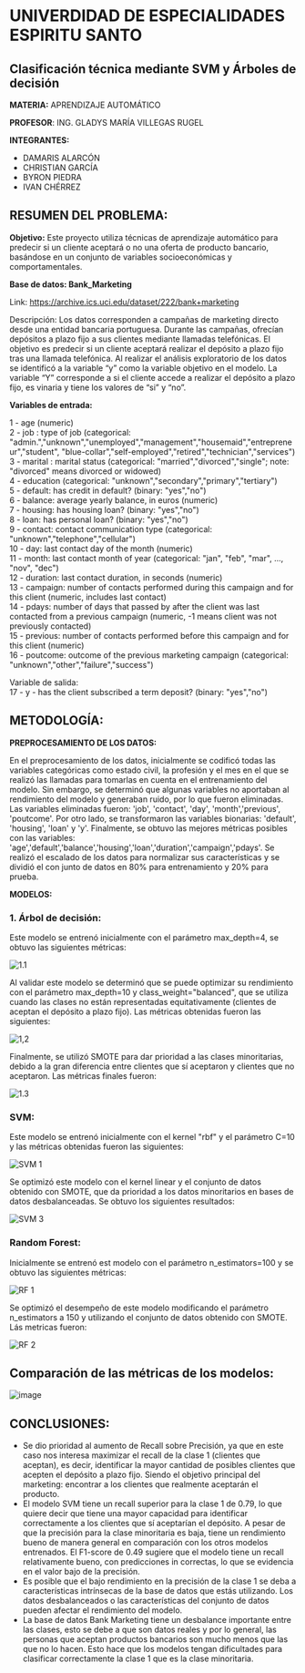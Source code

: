 # UNIVERDIDAD DE ESPECIALIDADES ESPIRITU SANTO
## Clasificación técnica mediante SVM y Árboles de decisión

**MATERIA:** APRENDIZAJE AUTOMÁTICO

**PROFESOR**: ING. GLADYS MARÍA VILLEGAS RUGEL

**INTEGRANTES:**
- DAMARIS ALARCÓN
- CHRISTIAN GARCÍA
- BYRON PIEDRA
- IVAN CHÉRREZ

## RESUMEN DEL PROBLEMA: 
**Objetivo:**
Este proyecto utiliza técnicas de aprendizaje automático para predecir si un cliente aceptará o no una oferta de producto bancario, basándose en un conjunto de variables socioeconómicas y comportamentales.

**Base de datos: Bank_Marketing**

Link: https://archive.ics.uci.edu/dataset/222/bank+marketing

Descripción: Los datos corresponden a campañas de marketing directo desde una entidad bancaria portuguesa. Durante las campañas, ofrecían depósitos a plazo fijo a sus clientes mediante llamadas telefónicas. El objetivo es predecir si un cliente aceptará realizar el depósito a plazo fijo tras una llamada telefónica. Al realizar el análisis exploratorio de los datos se identificó a la variable “y” como la variable objetivo en el modelo. La variable “Y” corresponde a si el cliente accede a realizar el depósito a plazo fijo, es vinaria y tiene los valores de “si” y “no”.  

**Variables de entrada:**
 
   1 - age (numeric)  
   2 - job : type of job (categorical: "admin.","unknown","unemployed","management","housemaid","entrepreneur","student", "blue-collar","self-employed","retired","technician","services")   
   3 - marital : marital status (categorical: "married","divorced","single"; note: "divorced" means divorced or widowed)  
   4 - education (categorical: "unknown","secondary","primary","tertiary")  
   5 - default: has credit in default? (binary: "yes","no")  
   6 - balance: average yearly balance, in euros (numeric)   
   7 - housing: has housing loan? (binary: "yes","no")  
   8 - loan: has personal loan? (binary: "yes","no")  
   9 - contact: contact communication type (categorical: "unknown","telephone","cellular")   
  10 - day: last contact day of the month (numeric)  
  11 - month: last contact month of year (categorical: "jan", "feb", "mar", ..., "nov", "dec")  
  12 - duration: last contact duration, in seconds (numeric)  
  13 - campaign: number of contacts performed during this campaign and for this client (numeric, includes last contact)  
  14 - pdays: number of days that passed by after the client was last contacted from a previous campaign (numeric, -1 means client was not previously contacted)  
  15 - previous: number of contacts performed before this campaign and for this client (numeric)  
  16 - poutcome: outcome of the previous marketing campaign (categorical: "unknown","other","failure","success")  
  
  Variable de salida:  
  17 - y - has the client subscribed a term deposit? (binary: "yes","no")

## METODOLOGÍA:
**PREPROCESAMIENTO DE LOS DATOS:**

En el preprocesamiento de los datos, inicialmente se codificó todas las variables categóricas como estado civil, la profesión y el mes en el que se realizó las llamadas para tomarlas en cuenta en el entrenamiento del modelo. Sin embargo, se determinó que algunas variables no aportaban al rendimiento del modelo y generaban ruido, por lo que fueron eliminadas. Las variables eliminadas fueron: 'job', 'contact', 'day', 'month','previous', 'poutcome'.
Por otro lado, se transformaron las variables bionarias: 'default', 'housing', 'loan' y 'y'. Finalmente, se obtuvo las mejores métricas posibles con las variables: 'age','default','balance','housing','loan','duration','campaign','pdays'.  Se realizó el escalado de los datos para normalizar sus características y se dividió el con junto de datos en 80% para entrenamiento y 20% para prueba.

**MODELOS:**
### 1.	Árbol de decisión:  
Este modelo se entrenó inicialmente con el parámetro max_depth=4, se obtuvo las siguientes métricas: 

![1.1](Arbol_deci_1.png)

Al validar este modelo se determinó que se puede optimizar su rendimiento con el parámetro max_depth=10 y class_weight="balanced", que se utiliza cuando las clases no están representadas equitativamente (clientes de aceptan el depósito a plazo fijo). Las métricas obtenidas fueron las siguientes:

![1,2](Arbol_deci_2.png)
 
Finalmente, se utilizó SMOTE para dar prioridad a las clases minoritarias, debido a la gran diferencia entre clientes que sí aceptaron y clientes que no aceptaron. Las métricas finales fueron:
 
![1.3](Arbol_deci_3_Smote.png)







### **SVM:**

Este modelo se entrenó inicialmente con el kernel "rbf" y el parámetro C=10 y las métricas obtenidas fueron las siguientes:

![SVM 1](SMV_Modelo1.png)
 
Se optimizó este modelo con el kernel linear y el conjunto de datos obtenido con SMOTE, que da prioridad a los datos minoritarios en bases de datos desbalanceadas. Se obtuvo los siguientes resultados:

![SVM 3](SMV_Modelo3.png)





### **Random Forest:**

Inicialmente se entrenó est modelo con el parámetro n_estimators=100 y se obtuvo las siguientes métricas:

![RF 1](Randon_Forest_Modelo1.png)

Se optimizó el desempeño de este modelo modificando el parámetro n_estimators a 150 y utilizando el conjunto de datos obtenido con SMOTE. Lás metricas fueron:

![RF 2](Randon_Forest_Modelo2.png)

## Comparación de las métricas de los modelos:
![image](https://github.com/user-attachments/assets/e410472c-7958-4f75-be6e-7911f43685de)

## CONCLUSIONES:

- Se dio prioridad al aumento de Recall sobre Precisión, ya que en este caso nos interesa maximizar el recall de la clase 1 (clientes que aceptan), es decir, identificar la mayor cantidad de posibles clientes que acepten el depósito a plazo fijo. Siendo el objetivo principal del marketing: encontrar a los clientes que realmente aceptarán el producto.
- El modelo SVM tiene un recall superior para la clase 1 de 0.79, lo que quiere decir que tiene una mayor capacidad para identificar correctamente a los clientes que sí aceptarían el depósito. A pesar de que la precisión para la clase minoritaria es baja, tiene un rendimiento bueno de manera general en comparación con los otros modelos entrenados. El F1-score de 0.49 sugiere que el modelo tiene un recall relativamente bueno, con predicciones in correctas, lo que se evidencia en el valor bajo de la precisión. 
- Es posible que el bajo rendimiento en la precisión de la clase 1 se deba a características intrínsecas de la base de datos que estás utilizando. Los datos desbalanceados o las características del conjunto de datos pueden afectar el rendimiento del modelo.
- La base de datos Bank Marketing tiene un desbalance importante entre las clases, esto se debe a que son datos reales y por lo general, las personas que aceptan productos bancarios son mucho menos que las que no lo hacen. Esto hace que los modelos tengan dificultades para clasificar correctamente la clase 1 que es la clase minoritaria.
